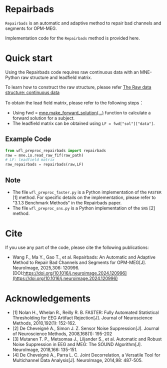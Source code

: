 # Repairbads
`Repairbads` is an automatic and adaptive method to repair bad channels and segments for OPM-MEG.

Implementation code for the `Repairbads` method is provided here.

# Quick start
Using the Repairbads code requires raw continuous data with an MNE-Python raw structure and leadfield matrix.

To learn how to construct the raw structure, please refer [The Raw data structure: continuous data](https://mne.tools/stable/auto_tutorials/raw/10_raw_overview.html#the-raw-data-structure-continuous-data)

To obtain the lead field matrix, please refer to the following steps：
- Using fwd = [mne.make_forward_solution(...)](https://mne.tools/stable/generated/mne.make_forward_solution.html#mne.make_forward_solution) function to calculate a forward solution for a subject.
- The leadfield matrix can be obtained using `LF = fwd["sol"]["data"]`.

## Example Code
```python
from wfl_preproc_repairbads import repairbads
raw = mne.io.read_raw_fif(raw_path)
# LF: leadfield matrix
raw_repairbads = repairbads(raw,LF)
```
## Note
- The file `wfl_preproc_faster.py` is a Python implementation of the `FASTER` [1] method. For specific details on the implementation, please refer to "3.1.3 Benchmark Methods" in the Repairbads paper.
- The file `wfl_preproc_sns.py` is a Python implementation of the `SNS` [2] method.

# Cite
If you use any part of the code, please cite the following publications:

- Wang F., Ma Y., Gao T., et al. Repairbads: An Automatic and Adaptive Method to Repair Bad Channels and Segments for OPM-MEG[J]. NeuroImage, 2025,306: 120996. [DOI:https://doi.org/10.1016/j.neuroimage.2024.120996](https://doi.org/10.1016/j.neuroimage.2024.120996)

# Acknowledgements
- [1] Nolan H., Whelan R., Reilly R. B. FASTER: Fully Automated Statistical Thresholding for EEG Artifact Rejection[J]. Journal of Neuroscience Methods, 2010,192(1): 152-162.
- [2] De Cheveigné A., Simon J. Z. Sensor Noise Suppression[J]. Journal of Neuroscience Methods, 2008,168(1): 195-202
- [3] Mutanen T. P., Metsomaa J., Liljander S., et al. Automatic and Robust Noise Suppression in EEG and MEG: The SOUND Algorithm[J]. NeuroImage, 2018,166: 135-151.
- [4] De Cheveigné A., Parra L. C. Joint Decorrelation, a Versatile Tool for Multichannel Data Analysis[J]. NeuroImage, 2014,98: 487-505.

